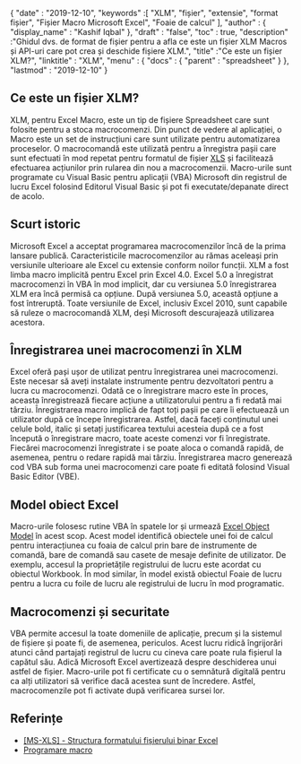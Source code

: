 {
  "date" : "2019-12-10",
  "keywords" :[ "XLM", "fișier", "extensie", "format fișier", "Fișier Macro Microsoft Excel", "Foaie de calcul" ],
  "author" : {
    "display_name" : "Kashif Iqbal"
},
  "draft" : "false",
  "toc" : true,
  "description" :"Ghidul dvs. de format de fișier pentru a afla ce este un fișier XLM Macros și API-uri care pot crea și deschide fișiere XLM.",
  "title" :"Ce este un fișier XLM?",
  "linktitle" : "XLM",
  "menu" : {
    "docs" : {
      "parent" : "spreadsheet"
}
},
  "lastmod" : "2019-12-10"
}

## Ce este un fișier XLM?

XLM, pentru Excel Macro, este un tip de fișiere Spreadsheet care sunt folosite pentru a stoca macrocomenzi. Din punct de vedere al aplicației, o Macro este un set de instrucțiuni care sunt utilizate pentru automatizarea proceselor. O macrocomandă este utilizată pentru a înregistra pașii care sunt efectuati în mod repetat pentru formatul de fișier [XLS](/ro/spreadsheet/xls/) și facilitează efectuarea acțiunilor prin rularea din nou a macrocomenzii. Macro-urile sunt programate cu Visual Basic pentru aplicații (VBA) Microsoft din registrul de lucru Excel folosind Editorul Visual Basic și pot fi executate/depanate direct de acolo.

## Scurt istoric ##

Microsoft Excel a acceptat programarea macrocomenzilor încă de la prima lansare publică. Caracteristicile macrocomenzilor au rămas aceleași prin versiunile ulterioare ale Excel cu extensie conform noilor funcții. XLM a fost limba macro implicită pentru Excel prin Excel 4.0. Excel 5.0 a înregistrat macrocomenzi în VBA în mod implicit, dar cu versiunea 5.0 înregistrarea XLM era încă permisă ca opțiune. După versiunea 5.0, această opțiune a fost întreruptă. Toate versiunile de Excel, inclusiv Excel 2010, sunt capabile să ruleze o macrocomandă XLM, deși Microsoft descurajează utilizarea acestora.

## Înregistrarea unei macrocomenzi în XLM ##

Excel oferă pași ușor de utilizat pentru înregistrarea unei macrocomenzi. Este necesar să aveți instalate instrumente pentru dezvoltatori pentru a lucra cu macrocomenzi. Odată ce o înregistrare macro este în proces, aceasta înregistrează fiecare acțiune a utilizatorului pentru a fi redată mai târziu. Înregistrarea macro implică de fapt toți pașii pe care îi efectuează un utilizator după ce începe înregistrarea. Astfel, dacă faceți conținutul unei celule bold, italic și setați justificarea textului acesteia după ce a fost începută o înregistrare macro, toate aceste comenzi vor fi înregistrate. Fiecărei macrocomenzi înregistrate i se poate aloca o comandă rapidă, de asemenea, pentru o redare rapidă mai târziu. Înregistrarea macro generează cod VBA sub forma unei macrocomenzi care poate fi editată folosind Visual Basic Editor (VBE).

## Model obiect Excel ##

Macro-urile folosesc rutine VBA în spatele lor și urmează [Excel Object Model](https://learn.microsoft.com/en-us/office/vba/api/overview/excel/object-model) în acest scop. Acest model identifică obiectele unei foi de calcul pentru interacțiunea cu foaia de calcul prin bare de instrumente de comandă, bare de comandă sau casete de mesaje definite de utilizator. De exemplu, accesul la proprietățile registrului de lucru este acordat cu obiectul Workbook. În mod similar, în model există obiectul Foaie de lucru pentru a lucra cu foile de lucru ale registrului de lucru în mod programatic.

## Macrocomenzi și securitate ##

VBA permite accesul la toate domeniile de aplicație, precum și la sistemul de fișiere și poate fi, de asemenea, periculos. Acest lucru ridică îngrijorări atunci când partajați registrul de lucru cu cineva care poate rula fișierul la capătul său. Adică Microsoft Excel avertizează despre deschiderea unui astfel de fișier. Macro-urile pot fi certificate cu o semnătură digitală pentru ca alți utilizatori să verifice dacă acestea sunt de încredere. Astfel, macrocomenzile pot fi activate după verificarea sursei lor.

## Referințe ##

* [[MS-XLS] - Structura formatului fișierului binar Excel](https://msdn.microsoft.com/en-us/library/cc313154(v#office.12).aspx)
* [Programare macro](https://en.wikipedia.org/wiki/Microsoft_Excel#Macro_programming)

